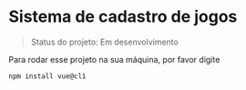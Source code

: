 <h1>Sistema de cadastro de jogos</h1>

> Status do projeto: Em desenvolvimento

Para rodar esse projeto na sua máquina, por favor digite

```
npm install vue@clì
```
